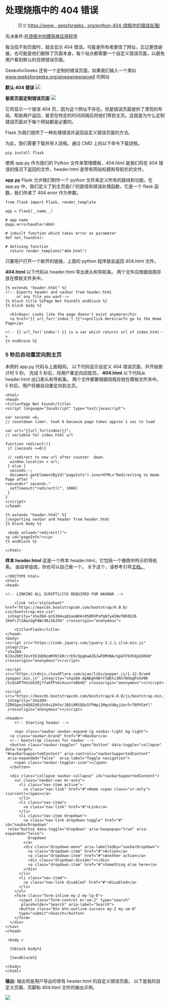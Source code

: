 # 处理烧瓶中的 404 错误

> 原文:[https://www . geesforgeks . org/python-404-烧瓶中的错误处理/](https://www.geeksforgeeks.org/python-404-error-handling-in-flask/)

先决条件:[在烧瓶中创建简单应用程序](https://www.geeksforgeeks.org/flask-creating-first-simple-application/)

每当找不到页面时，就会显示 404 错误。可能是所有者更改了网址，忘记更改链接，也可能是他们删除了页面本身。每个站点都需要一个自定义错误页面，以避免用户看到默认的丑陋错误页面。

GeeksforGeeks 还有一个定制的错误页面。如果我们输入一个类似 www.geeksforgeeks.org/ajneawnewiaiowjf 的网址

**默认 404 错误**
![](img/991bf0f976b7c459e997120d1bb10238.png)

**极客页面定制错误页面**
![](img/6250a744696773e1dc4c2b6d6acdb1a1.png)

它将显示一个错误 404 页，因为这个网址不存在。但是错误页面提供了漂亮的布局，帮助用户返回，甚至在特定的时间间隔后将他们带到主页。这就是为什么定制错误页面对于每个网站都是必要的。

Flask 为我们提供了一种处理错误并返回自定义错误页面的方法。

为此，我们需要下载并导入烧瓶。通过 CMD 上的以下命令下载烧瓶。

```
pip install flask

```

使用 app.py 作为我们的 Python 文件来管理模板，404.html 是我们将在 404 错误的情况下返回的文件，header.html 是带有网站标题和导航栏的文件。

**app.py**
Flask 允许我们制作一个 python 文件来定义所有的路线和功能。在 app.py 中，我们定义了到主页面('/'的路径和错误处理函数，它是一个 flask 函数，我们传递了 404 error 作为参数。

```
from flask import Flask, render_template

app = Flask(__name__)

# app name
@app.errorhandler(404)

# inbuilt function which takes error as parameter
def not_found(e):

# defining function
  return render_template("404.html")
```

只要用户打开一个断开的链接，上面的 python 程序就会返回 404.html 文件。

**404.html**
以下代码从 header.html 导出表头和导航条。
两个文件应根据烧瓶存放在模板文件夹中。

```
{% extends "header.html" %}
<!-- Exports header and navbar from header.html
     or any file you want-->
{% block title %}Page Not Found{% endblock %}
{% block body %}

  <h1>Oops! Looks like the page doesn't exist anymore</h1>
  <a href="{{ url_for('index') }}"><p>Click Here</a>To go to the Home Page</p>

<!-- {{ url_for('index') }} is a var which returns url of index.html-->
{% endblock %}
```

### 5 秒后自动重定向到主页

本例的 app.py 代码与上面相同。
以下代码显示自定义 404 错误页面，并开始倒计时 5 秒。
完成 5 秒后，将用户重定向回首页。
**404.html**
以下代码从 header.html 出口表头和导航条。
两个文件都要根据烧瓶存放在模板文件夹中。
5 秒后，用户将被自动重定向到主页。

```
<html>
<head>
<title>Page Not Found</title>
<script language="JavaScript" type="text/javascript">

var seconds =6;
// countdown timer. took 6 because page takes approx 1 sec to load

var url="{{url_for(index)}}";
// variable for index.html url

function redirect(){
 if (seconds <=0){

 // redirect to new url after counter  down.
  window.location = url;
 } else {
  seconds--;
  document.getElementById("pageInfo").innerHTML="Redirecting to Home Page after "
+seconds+" seconds."
  setTimeout("redirect()", 1000)
 }
}
</script>
</head>

{% extends "header.html" %}
//exporting navbar and header from header.html
{% block body %}

 <body onload="redirect()">
<p id="pageInfo"></p>
{% endblock %}

</html>
```

**样本 header.html**
这是一个样本 header.html，它包括一个像图中所示的导航条。
由自举组成。你也可以自己做一个。
关于这个，请参考引导[文档。](https://getbootstrap.com/docs/4.0/components/navs/)

```
<!DOCTYPE html>
<html>
<head>

<!-- LINKING ALL SCRIPTS/CSS REQUIRED FOR NAVBAR -->

    <link rel="stylesheet" href="https://maxcdn.bootstrapcdn.com/bootstrap/4.0.0/
css/bootstrap.min.css"
 integrity="sha384-Gn5384xqQ1aoWXA+058RXPxPg6fy4IWvTNh0E26 
3XmFcJlSAwiGgFAW/dAiS6JXm" crossorigin="anonymous">

    <title>Flask</title>
</head>
<body>
<script src="https://code.jquery.com/jquery-3.2.1.slim.min.js" integrity=
"sha384-KJ3o2DKtIkvYIK3UENzmM7KCkRr/rE9/Qpg6aAZGJwFDMVNA/GpGFF93hXpG5KkN" 
crossorigin="anonymous"></script>

<script src="https://cdnjs.cloudflare.com/ajax/libs/popper.js/1.12.9/umd
/popper.min.js" integrity="sha384-ApNbgh9B+Y1QKtv3Rn7W3mgPxhU9K
/ScQsAP7hUibX39j7fakFPskvXusvfa0b4Q" crossorigin="anonymous"></script>

<script src="https://maxcdn.bootstrapcdn.com/bootstrap/4.0.0/js/bootstrap.min.js"
 integrity="sha384-JZR6Spejh4U02d8jOt6vLEHfe/JQGiRRSQQxSfFWpi1MquVdAyjUar5+76PVCmYl"
 crossorigin="anonymous"></script>

<header>
    <!-- Starting header -->

    <nav class="navbar navbar-expand-lg navbar-light bg-light">
  <a class="navbar-brand" href="#">Navbar</a>
  <!-- bootstrap classes for navbar -->
  <button class="navbar-toggler" type="button" data-toggle="collapse" data-target=
"#navbarSupportedContent" aria-controls="navbarSupportedContent"
 aria-expanded="false"  aria-label="Toggle navigation">
    <span class="navbar-toggler-icon"></span>
  </button>

  <div class="collapse navbar-collapse" id="navbarSupportedContent">
    <ul class="navbar-nav mr-auto">
      <li class="nav-item active">
        <a class="nav-link" href="#">Home <span class="sr-only">(current)</span></a>
      </li>
      <li class="nav-item">
        <a class="nav-link" href="#">Link</a>
      </li>
      <li class="nav-item dropdown">
        <a class="nav-link dropdown-toggle" href="#" id="navbarDropdown"
 role="button data-toggle="dropdown" aria-haspopup="true" aria-expanded="false">
          Dropdown
        </a>
        <div class="dropdown-menu" aria-labelledby="navbarDropdown">
          <a class="dropdown-item" href="#">Action</a>
          <a class="dropdown-item" href="#">Another action</a>
          <div class="dropdown-divider"></div>
          <a class="dropdown-item" href="#">Something else here</a>
        </div>
      </li>
      <li class="nav-item">
        <a class="nav-link disabled" href="#">Disabled</a>
      </li>
    </ul>
    <form class="form-inline my-2 my-lg-0">
      <input class="form-control mr-sm-2" type="search"
       placeholder="Search" aria-label="Search">
      <button class="btn btn-outline-success my-2 my-sm-0" 
      type="submit">Search</button>
    </form>
  </div>
</nav>
</head>

 <body >

  {%block body%}

  {%endblock%}

</body>
</html>
```

**输出:**
输出将是用户导出的带有 header.html 的自定义错误页面。
以下是我的自定义页眉、页脚和 404.html 文件的输出示例。

![](img/24745cae1b2c4f24078a44d48a241465.png)